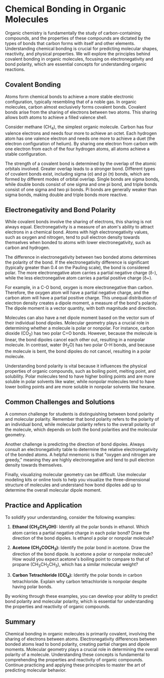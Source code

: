 # Chemical Bonding in Organic Molecules

Organic chemistry is fundamentally the study of carbon-containing compounds, and the properties of these compounds are dictated by the types of bonds that carbon forms with itself and other elements. Understanding chemical bonding is crucial for predicting molecular shapes, reactivity, and physical properties. We will explore the principles behind covalent bonding in organic molecules, focusing on electronegativity and bond polarity, which are essential concepts for understanding organic reactions.

## Covalent Bonding

Atoms form chemical bonds to achieve a more stable electronic configuration, typically resembling that of a noble gas. In organic molecules, carbon almost exclusively forms covalent bonds. Covalent bonds arise from the sharing of electrons between two atoms. This sharing allows both atoms to achieve a filled valence shell.

Consider methane (CH<sub>4</sub>), the simplest organic molecule. Carbon has four valence electrons and needs four more to achieve an octet. Each hydrogen atom has one valence electron and needs one more to achieve a duet (the electron configuration of helium). By sharing one electron from carbon with one electron from each of the four hydrogen atoms, all atoms achieve a stable configuration.

The strength of a covalent bond is determined by the overlap of the atomic orbitals involved. Greater overlap leads to a stronger bond. Different types of covalent bonds exist, including sigma (σ) and pi (π) bonds, which are formed by different modes of orbital overlap. Single bonds are sigma bonds, while double bonds consist of one sigma and one pi bond, and triple bonds consist of one sigma and two pi bonds. Pi bonds are generally weaker than sigma bonds, making double and triple bonds more reactive.

## Electronegativity and Bond Polarity

While covalent bonds involve the sharing of electrons, this sharing is not always equal. Electronegativity is a measure of an atom's ability to attract electrons in a chemical bond. Atoms with high electronegativity values, such as oxygen and nitrogen, tend to pull electron density towards themselves when bonded to atoms with lower electronegativity, such as carbon and hydrogen.

The difference in electronegativity between two bonded atoms determines the polarity of the bond. If the electronegativity difference is significant (typically greater than 0.4 on the Pauling scale), the bond is considered polar. The more electronegative atom carries a partial negative charge (δ-), while the less electronegative atom carries a partial positive charge (δ+).

For example, in a C-O bond, oxygen is more electronegative than carbon. Therefore, the oxygen atom will have a partial negative charge, and the carbon atom will have a partial positive charge. This unequal distribution of electron density creates a dipole moment, a measure of the bond's polarity. The dipole moment is a vector quantity, with both magnitude and direction.

Molecules can also have a net dipole moment based on the vector sum of their individual bond dipoles. Molecular geometry plays a crucial role in determining whether a molecule is polar or nonpolar. For instance, carbon dioxide (CO<sub>2</sub>) has two polar C=O bonds. However, because the molecule is linear, the bond dipoles cancel each other out, resulting in a nonpolar molecule. In contrast, water (H<sub>2</sub>O) has two polar O-H bonds, and because the molecule is bent, the bond dipoles do not cancel, resulting in a polar molecule.

Understanding bond polarity is vital because it influences the physical properties of organic compounds, such as boiling point, melting point, and solubility. Polar molecules tend to have higher boiling points and are more soluble in polar solvents like water, while nonpolar molecules tend to have lower boiling points and are more soluble in nonpolar solvents like hexane.

## Common Challenges and Solutions

A common challenge for students is distinguishing between bond polarity and molecular polarity. Remember that bond polarity refers to the polarity of an individual bond, while molecular polarity refers to the overall polarity of the molecule, which depends on both the bond polarities and the molecular geometry.

Another challenge is predicting the direction of bond dipoles. Always consult an electronegativity table to determine the relative electronegativity of the bonded atoms. A helpful mnemonic is that "oxygen and nitrogen are greedy," meaning they are highly electronegative and tend to pull electron density towards themselves.

Finally, visualizing molecular geometry can be difficult. Use molecular modeling kits or online tools to help you visualize the three-dimensional structure of molecules and understand how bond dipoles add up to determine the overall molecular dipole moment.

## Practice and Application

To solidify your understanding, consider the following examples:

1.  **Ethanol (CH<sub>3</sub>CH<sub>2</sub>OH):** Identify all the polar bonds in ethanol. Which atom carries a partial negative charge in each polar bond? Draw the direction of the bond dipoles. Is ethanol a polar or nonpolar molecule?

2.  **Acetone (CH<sub>3</sub>COCH<sub>3</sub>):** Identify the polar bond in acetone. Draw the direction of the bond dipole. Is acetone a polar or nonpolar molecule? How would you expect acetone's boiling point to compare to that of propane (CH<sub>3</sub>CH<sub>2</sub>CH<sub>3</sub>), which has a similar molecular weight?

3.  **Carbon Tetrachloride (CCl<sub>4</sub>):** Identify the polar bonds in carbon tetrachloride. Explain why carbon tetrachloride is nonpolar despite having polar bonds.

By working through these examples, you can develop your ability to predict bond polarity and molecular polarity, which is essential for understanding the properties and reactivity of organic compounds.

## Summary

Chemical bonding in organic molecules is primarily covalent, involving the sharing of electrons between atoms. Electronegativity differences between bonded atoms lead to bond polarity, creating partial charges and dipole moments. Molecular geometry plays a crucial role in determining the overall polarity of a molecule. Understanding these concepts is fundamental to comprehending the properties and reactivity of organic compounds. Continue practicing and applying these principles to master the art of predicting molecular behavior.
